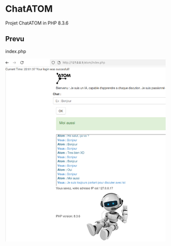 # ChatATOM
Projet ChatATOM in PHP 8.3.6

## Prevu
index.php
<div style="display: flex; justify-content: center; align-items: center; gap: 1em; margin: 0 0 2em 0;">
  <img src="./prevu.png" style="flex-grow: 1; flex-shrink: 1;" />
</div>

